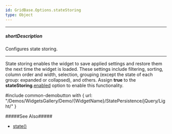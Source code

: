 ```yaml
---
id: GridBase.Options.stateStoring
type: Object
---
```

---
##### shortDescription
Configures state storing.

---
State storing enables the widget to save applied settings and restore them the next time the widget is loaded. These settings include filtering, sorting, column order and width, selection, grouping (except the state of each group: expanded or collapsed), and others. Assign **true** to the **stateStoring**.[enabled]({basewidgetpath}/Configuration/stateStoring/#enabled) option to enable this functionality.


#include common-demobutton with {
    url: "/Demos/WidgetsGallery/Demo/{WidgetName}/StatePersistence/jQuery/Light/"
}

#####See Also#####
- [state()]({basewidgetpath}/Methods/#state)
